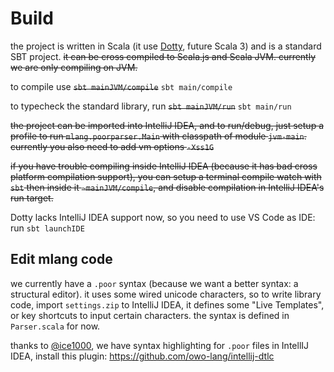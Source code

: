 # Build

the project is written in Scala (it use [Dotty](http://dotty.epfl.ch/), future Scala 3) and is a standard SBT project. ~~it can be cross compiled to Scala.js and Scala JVM. currently we are only compiling on JVM.~~

to compile use ~~`sbt mainJVM/compile`~~ `sbt main/compile`

to typecheck the standard library, run ~~`sbt mainJVM/run`~~ `sbt main/run`

~~the project can be imported into IntelliJ IDEA, and to run/debug, just setup a profile to run `mlang.poorparser.Main` with classpath of module `jvm-main`. currently you also need to add vm options `-Xss1G`~~

~~if you have trouble compiling inside IntelliJ IDEA (because it has bad cross platform compilation support), you can setup a terminal compile watch with `sbt` then inside it `~mainJVM/compile`, and disable compilation in IntelliJ IDEA's run target.~~

Dotty lacks IntelliJ IDEA support now, so you need to use VS Code as IDE: run `sbt launchIDE`

## Edit mlang code

we currently have a `.poor` syntax (because we want a better syntax: a structural editor). it uses some wired unicode characters, so to write library code, import `settings.zip` to IntelliJ IDEA, it defines some "Live Templates", or key shortcuts to input certain characters. the syntax is defined in `Parser.scala` for now.

thanks to [@ice1000](https://github.com/ice1000), we have syntax highlighting for `.poor` files in IntellIJ IDEA, install this plugin: https://github.com/owo-lang/intellij-dtlc

